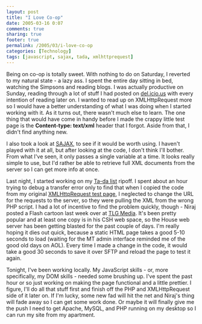 ```yaml
---
layout: post
title: "I Love Co-op"
date: 2005-03-16 0:07
comments: true
sharing: true
footer: true
permalink: /2005/03/i-love-co-op
categories: [Technology]
tags: [javascript, sajax, tada, xmlhttprequest]
---
```

Being on co-op is totally sweet.  With nothing to do on Saturday, I reverted to my natural state - a lazy ass.  I spent the entire day sitting in bed, watching the Simpsons and reading blogs.  I was actually productive on Sunday, reading through a lot of stuff I had posted on <a href="http://del.icio.us/brock">del.icio.us</a> with every intention of reading later on.  I wanted to read up on XMLHttpRequest more so I would have a better understanding of what I was doing when I started working with it.  As it turns out, there wasn't much else to learn.  The one thing that would have come in handy before I made the crappy little test page is the <b>Content-type: text/xml</b> header that I forgot.  Aside from that, I didn't find anything new.

I also took a look at <a href="http://www.modernmethod.com/sajax/">SAJAX</a>, to see if it would be worth using.  I haven't played with it at all, but after looking at the code, I don't think I'll bother.  From what I've seen, it only passes a single variable at a time.  It looks really simple to use, but I'd rather be able to retrieve full XML documents from the server so I can get more info at once.

Last night, I started working on my <a href="http://www.tadalist.com/">Ta-da list</a> ripoff.  I spent about an hour trying to debug a transfer error only to find that when I copied the code from my original <a href="http://www.brockli.com/archives/2005/03/xmlhttprequest_1.html">XMLHttpRequest test page</a>, I neglected to change the URL for the requests to the server, so they were pulling the XML from the wrong PHP script.  I had a lot of incentive to find the problem quickly, though - Niraj posted a Flash cartoon last week over at <a href="http://www.tlgmedia.com/">TLG Media</a>.  It's been pretty popular and at least one copy is in his CSH web space, so the House web server has been getting blasted for the past couple of days.  I'm really hoping it dies out quick, because a static HTML page takes a good 5-10 seconds to load (waiting for the MT admin interface reminded me of the good old days on AOL).  Every time I made a change in the code, it would take a good 30 seconds to save it over SFTP and reload the page to test it again.

Tonight, I've been working locally.  My JavaScript skills - or, more specifically, my DOM skills - needed some brushing up.  I've spent the past hour or so just working on making the page functional and a little prettier.  I figure, I'll do all that stuff first and finish off the PHP and XMLHttpRequest side of it later on.  If I'm lucky, some new fad will hit the net and Niraj's thing will fade away so I can get some work done.  Or maybe it will finally give me the push I need to get Apache, MySQL, and PHP running on my desktop so I can run my site from my apartment.
